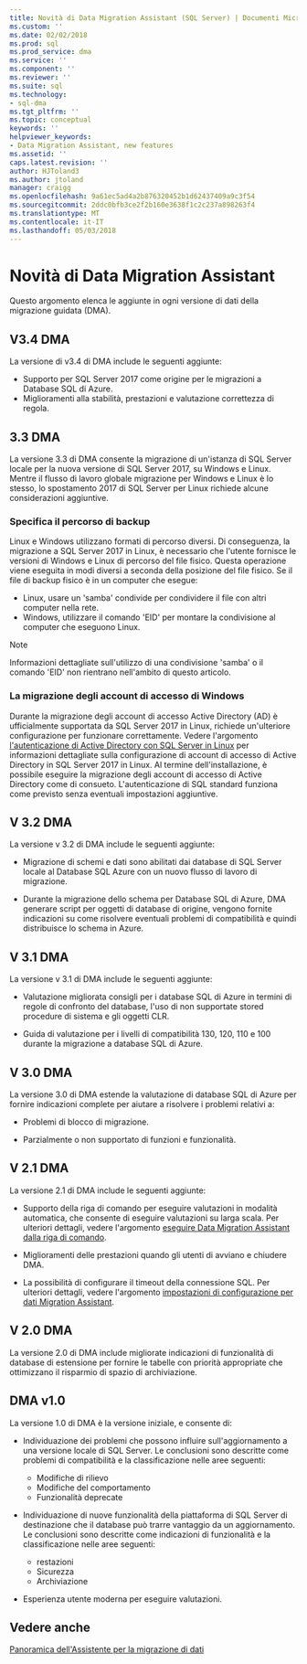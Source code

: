 ```yaml
---
title: Novità di Data Migration Assistant (SQL Server) | Documenti Microsoft
ms.custom: ''
ms.date: 02/02/2018
ms.prod: sql
ms.prod_service: dma
ms.service: ''
ms.component: ''
ms.reviewer: ''
ms.suite: sql
ms.technology:
- sql-dma
ms.tgt_pltfrm: ''
ms.topic: conceptual
keywords: ''
helpviewer_keywords:
- Data Migration Assistant, new features
ms.assetid: ''
caps.latest.revision: ''
author: HJToland3
ms.author: jtoland
manager: craigg
ms.openlocfilehash: 9a61ec5ad4a2b876320452b1d62437409a9c3f54
ms.sourcegitcommit: 2ddc0bfb3ce2f2b160e3638f1c2c237a898263f4
ms.translationtype: MT
ms.contentlocale: it-IT
ms.lasthandoff: 05/03/2018
---
```

# <a name="whats-new-in-data-migration-assistant"></a>Novità di Data Migration Assistant

Questo argomento elenca le aggiunte in ogni versione di dati della migrazione guidata (DMA).

## <a name="dma-v34"></a>V3.4 DMA
La versione di v3.4 di DMA include le seguenti aggiunte:
- Supporto per SQL Server 2017 come origine per le migrazioni a Database SQL di Azure.
- Miglioramenti alla stabilità, prestazioni e valutazione correttezza di regola.

## <a name="dma-v33"></a>3.3 DMA
La versione 3.3 di DMA consente la migrazione di un'istanza di SQL Server locale per la nuova versione di SQL Server 2017, su Windows e Linux. Mentre il flusso di lavoro globale migrazione per Windows e Linux è lo stesso, lo spostamento 2017 di SQL Server per Linux richiede alcune considerazioni aggiuntive.

### <a name="specifying-the-back-up-path"></a>Specifica il percorso di backup
Linux e Windows utilizzano formati di percorso diversi. Di conseguenza, la migrazione a SQL Server 2017 in Linux, è necessario che l'utente fornisce le versioni di Windows e Linux di percorso del file fisico. Questa operazione viene eseguita in modi diversi a seconda della posizione del file fisico.
Se il file di backup fisico è in un computer che esegue:
- Linux, usare un 'samba' condivide per condividere il file con altri computer nella rete.
-   Windows, utilizzare il comando 'EID' per montare la condivisione al computer che eseguono Linux.

> [!NOTE]
> Informazioni dettagliate sull'utilizzo di una condivisione 'samba' o il comando 'EID' non rientrano nell'ambito di questo articolo.

### <a name="migrating-windows-logins"></a>La migrazione degli account di accesso di Windows
Durante la migrazione degli account di accesso Active Directory (AD) è ufficialmente supportata da SQL Server 2017 in Linux, richiede un'ulteriore configurazione per funzionare correttamente. Vedere l'argomento [l'autenticazione di Active Directory con SQL Server in Linux](https://docs.microsoft.com/en-us/sql/linux/sql-server-linux-active-directory-authentication) per informazioni dettagliate sulla configurazione di account di accesso di Active Directory in SQL Server 2017 in Linux. Al termine dell'installazione, è possibile eseguire la migrazione degli account di accesso di Active Directory come di consueto. L'autenticazione di SQL standard funziona come previsto senza eventuali impostazioni aggiuntive.

## <a name="dma-v32"></a>V 3.2 DMA
La versione v 3.2 di DMA include le seguenti aggiunte:

- Migrazione di schemi e dati sono abilitati dai database di SQL Server locale al Database SQL Azure con un nuovo flusso di lavoro di migrazione.

- Durante la migrazione dello schema per Database SQL di Azure, DMA generare script per oggetti di database di origine, vengono fornite indicazioni su come risolvere eventuali problemi di compatibilità e quindi distribuisce lo schema in Azure.

## <a name="dma-v31"></a>V 3.1 DMA
La versione v 3.1 di DMA include le seguenti aggiunte:

- Valutazione migliorata consigli per i database SQL di Azure in termini di regole di confronto del database, l'uso di non supportate stored procedure di sistema e gli oggetti CLR.

- Guida di valutazione per i livelli di compatibilità 130, 120, 110 e 100 durante la migrazione a database SQL di Azure.

## <a name="dma-v30"></a>V 3.0 DMA
La versione 3.0 di DMA estende la valutazione di database SQL di Azure per fornire indicazioni complete per aiutare a risolvere i problemi relativi a:

- Problemi di blocco di migrazione.

- Parzialmente o non supportato di funzioni e funzionalità.

## <a name="dma-v21"></a>V 2.1 DMA
La versione 2.1 di DMA include le seguenti aggiunte:
- Supporto della riga di comando per eseguire valutazioni in modalità automatica, che consente di eseguire valutazioni su larga scala. Per ulteriori dettagli, vedere l'argomento [eseguire Data Migration Assistant dalla riga di comando](dma-commandline.md).

- Miglioramenti delle prestazioni quando gli utenti di avviano e chiudere DMA.

- La possibilità di configurare il timeout della connessione SQL. Per ulteriori dettagli, vedere l'argomento [impostazioni di configurazione per dati Migration Assistant](dma-configurationsettings.md).

## <a name="dma-v20"></a>V 2.0 DMA
La versione 2.0 di DMA include migliorate indicazioni di funzionalità di database di estensione per fornire le tabelle con priorità appropriate che ottimizzano il risparmio di spazio di archiviazione.

## <a name="dma-v10"></a>DMA v1.0
La versione 1.0 di DMA è la versione iniziale, e consente di:
- Individuazione dei problemi che possono influire sull'aggiornamento a una versione locale di SQL Server. Le conclusioni sono descritte come problemi di compatibilità e la classificazione nelle aree seguenti:
    -   Modifiche di rilievo
    - Modifiche del comportamento
    - Funzionalità deprecate

- Individuazione di nuove funzionalità della piattaforma di SQL Server di destinazione che il database può trarre vantaggio da un aggiornamento. Le conclusioni sono descritte come indicazioni di funzionalità e la classificazione nelle aree seguenti:
    - restazioni
    - Sicurezza
    - Archiviazione

-   Esperienza utente moderna per eseguire valutazioni.

## <a name="see-also"></a>Vedere anche

[Panoramica dell'Assistente per la migrazione di dati](../dma/dma-overview.md)
